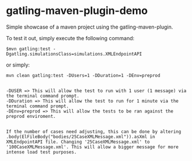 gatling-maven-plugin-demo
=========================

Simple showcase of a maven project using the gatling-maven-plugin.

To test it out, simply execute the following command:

    $mvn gatling:test -Dgatling.simulationsClass=simulations.XMLEndpointAPI

or simply:

    mvn clean gatling:test -DUsers=1 -DDuration=1 -DEnv=preprod

    
    -DUSER => This will allow the test to run with 1 user (1 message) via the terminal command prompt. 
    -DDuration => This will allow the test to run for 1 minute via the terminal command prompt. 
    -DEnv=preprod => This will allow the tests to be ran against the preprod enviroment. 
    
    
    If the number of cases need adjusting, this can be done by altering .body(ElFileBody("bodies/25CaseXMLMessage.xml")).asXml in XMLEndpointAPI file. Changing '25CaseXMLMessage.xml' to '100CaseXMLMessage.xml'. This will allow a bigger message for more intense load test purposes. 
